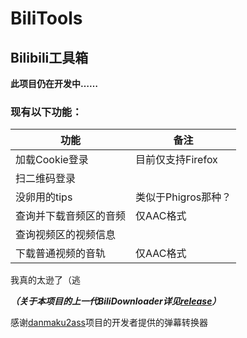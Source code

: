 # BiliTools

## Bilibili工具箱

**此项目仍在开发中……**

### 现有以下功能：

功能 | 备注
------------ | -------------
加载Cookie登录 | 目前仅支持Firefox
扫二维码登录 | 
没卵用的tips | 类似于Phigros那种？
查询并下载音频区的音频 | 仅AAC格式
查询视频区的视频信息 | 
下载普通视频的音轨 | 仅AAC格式

我真的太逊了（逃

***（关于本项目的上一代BiliDownloader详见[release](https://github.com/NingmengLemon/BiliTools/releases/tag/v.1.0.3)）***

感谢[danmaku2ass](https://github.com/m13253/danmaku2ass)项目的开发者提供的弹幕转换器
